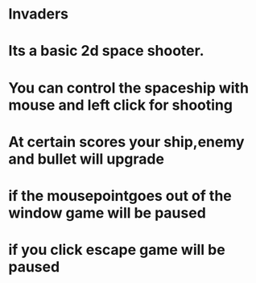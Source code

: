 # Invaders
# Its a basic 2d space shooter. 
# You can control the spaceship with mouse and left click for shooting
# At certain scores your ship,enemy and bullet will upgrade
# if the mousepointgoes out of the window game will be paused
# if you click escape game will be paused

